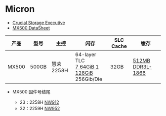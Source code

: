 # Micron

- [Crucial Storage Executive](https://www.crucial.cn/support/storage-executive)
- [MX500 DataSheet](https://www.crucial.cn/content/dam/crucial/ssd-products/mx500/flyer/crucial-mx500-ssd-productflyer-zh.pdf)

| 产品  | 型号  | 主控       | 闪存                                                         | SLC Cache | 缓存                                                         |
| ----- | ----- | ---------- | ------------------------------------------------------------ | --------- | ------------------------------------------------------------ |
| MX500 | 500GB | 慧荣 2258H | 64-layer TLC<br>[7 64GiB 1 128GiB](https://www.micron.com/products/nand-flash/3d-nand/part-catalog/mt29f512g08eehafj4-3r)<br>256Gib/Die | 32GB      | [512MB DDR3L-1866](https://www.micron.com/products/dram/ddr3-sdram/part-catalog/mt41k256m16tw-107) |

- MX500 固件号结尾

  - 23：2258H [NW912](https://www.micron.com/products/nand-flash/3d-nand/part-catalog/mt29f512g08eehafj4-3r)
  - 32：2259H [NW952](https://www.micron.com/products/nand-flash/3d-nand/part-catalog/MT29F2T08EMHBFJ4-R)


